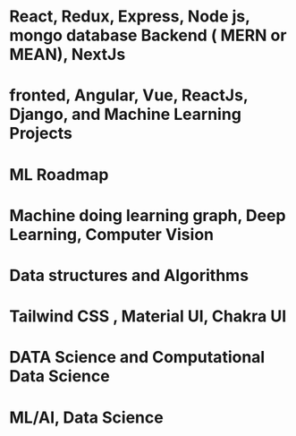 #  React, Redux, Express, Node js, mongo database Backend   ( MERN or MEAN), NextJs
# fronted, Angular, Vue, ReactJs, Django, and Machine Learning Projects
# ML Roadmap


# Machine doing learning graph, Deep Learning, Computer Vision









# Data structures and Algorithms
# Tailwind CSS , Material UI, Chakra UI 

# DATA Science and Computational Data Science
# ML/AI, Data Science
